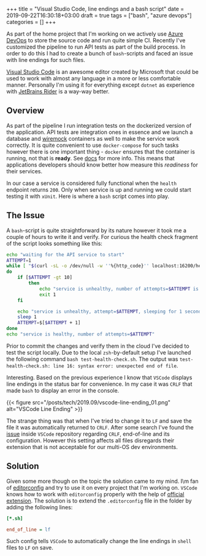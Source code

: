 +++
title = "Visual Studio Code, line endings and a bash script"
date = 2019-09-22T16:30:18+03:00
draft = true
tags = ["bash", "azure devops"]
categories = []
+++

As part of the home project that I'm working on we actively use [Azure DevOps](https://azure.microsoft.com/en-us/services/devops/) to store the source code and run quite simple CI. Recently I've customized the pipeline to run API tests as part of the build process. In order to do this I had to create a bunch of `bash`-scripts and faced an issue with line endings for such files.

[Visual Studio Code](https://code.visualstudio.com/) is an awesome editor created by Microsoft that could be used to work with almost any language in a more or less comfortable manner. Personally I'm using it for everything except `dotnet` as experience with [JetBrains Rider](https://www.jetbrains.com/rider/) is a way-way better.

## Overview

As part of the pipeline I run integration tests on the dockerized version of the application. API tests are integration ones in essence and we launch a database and [wiremock](http://wiremock.org/) containers as well to make the service work correctly. It is quite convenient to use `docker-compose` for such tasks however there is one important thing - `docker` ensures that the container is running, not that is **ready**. See [docs](https://docs.docker.com/compose/startup-order/) for more info. This means that applications developers should know better how measure this _readiness_ for their services.

In our case a service is considered fully functional when the `health` endpoint returns `200`. Only when service is up and running we could start testing it with `xUnit`. Here is where a `bash` script comes into play.

## The Issue

A `bash`-script is quite straightforward by its nature however it took me a couple of hours to write it and verify. For curious the health check fragment of the script looks something like this:

```sh
echo "waiting for the API service to start"
ATTEMPT=1
while [ "$(curl -sL -o /dev/null -w ''%{http_code}'' localhost:16200/health)" != "200" ]
do
    if [$ATTEMPT -gt 10]
        then
            echo "service is unhealthy, number of attempts=$ATTEMPT is exceeded"
            exit 1
    fi

    echo "service is unhealthy, attempt=$ATTEMPT, sleeping for 1 second"
    sleep 1
    ATTEMPT=$[$ATTEMPT + 1]
done
echo "service is healthy, number of attempts=$ATTEMPT"
```

Prior to commit the changes and verify them in the cloud I've decided to test the script locally. Due to the local `zsh`-by-default setup I've launched the following command `bash test-health-check.sh`. The output was `test-health-check.sh: line 16: syntax error: unexpected end of file`.

Interesting. Based on the previous experience I know that `VSCode` displays line endings in the status bar for convenience. In my case it was `CRLF` that made `bash` to display an error in the console.

{{< figure src="/posts/tech/2019.09/vscode-line-ending_01.png" alt="VSCode Line Ending" >}}

The strange thing was that when I've tried to change it to `LF` and save the file it was automatically returned to `CRLF`. After some search I've found the [issue](https://github.com/Microsoft/vscode/issues/2957) inside `VSCode` repository regarding `CRLF`, end-of-line and its configuration. However this setting affects all files disregards their extension that is not acceptable for our multi-OS dev environments.

## Solution

Given some more though on the topic the solution came to my mind. I\m fan of [editorconfig](https://editorconfig.org/) and try to use it on every project that I'm working on. `VSCode` knows how to work with `editorconfig` properly with the help of [official extension](https://marketplace.visualstudio.com/items?itemName=EditorConfig.EditorConfig). The solution is to extend the `.editorconfig` file in the folder by adding the following lines:

```ini
[*.sh]

end_of_line = lf
```

Such config tells `VSCode` to automatically change the line endings in `shell` files to `LF` on save.
